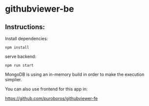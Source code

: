 # githubviewer-be

## Instructions: 

Install dependencies:
```
npm install 
``` 

serve backend:
```
npm run start 
``` 
MongoDB is using an in-memory build in order to make the execution simplier.


You can also use frontend for this app in:

https://github.com/puroboros/githubviewer-fe